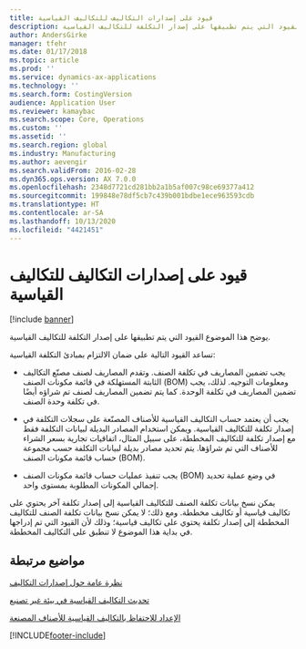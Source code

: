 ```yaml
---
title: قيود على إصدارات التكاليف للتكاليف القياسية
description: يوضح هذا الموضوع القيود التي يتم تطبيقها على إصدار التكلفة للتكاليف القياسية.
author: AndersGirke
manager: tfehr
ms.date: 01/17/2018
ms.topic: article
ms.prod: ''
ms.service: dynamics-ax-applications
ms.technology: ''
ms.search.form: CostingVersion
audience: Application User
ms.reviewer: kamaybac
ms.search.scope: Core, Operations
ms.custom: ''
ms.assetid: ''
ms.search.region: global
ms.industry: Manufacturing
ms.author: aevengir
ms.search.validFrom: 2016-02-28
ms.dyn365.ops.version: AX 7.0.0
ms.openlocfilehash: 2348d7721cd281bb2a1b5af007c98ce69377a412
ms.sourcegitcommit: 199848e78df5cb7c439b001bdbe1ece963593cdb
ms.translationtype: HT
ms.contentlocale: ar-SA
ms.lasthandoff: 10/13/2020
ms.locfileid: "4421451"
---
```

#  <a name="restrictions-on-costing-versions-for-standard-costs"></a>قيود على إصدارات التكاليف للتكاليف القياسية

[!include [banner](../includes/banner.md)]

يوضح هذا الموضوع القيود التي يتم تطبيقها على إصدار التكلفة للتكاليف القياسية. 

تساعد القيود التالية على ضمان الالتزام بمبادئ التكلفة القياسية:

-  يجب تضمين المصاريف في تكلفة الصنف. وتقدم المصاريف لصنف مصنّع التكاليف الثابتة المستهلكة في قائمة مكونات الصنف (BOM) ومعلومات التوجيه. لذلك، يجب تضمين المصاريف في تكلفة الوحدة. كما يتم تضمين المصاريف لصنف تم شراؤه أيضًا في تكلفة وحدة الصنف.

-  يجب أن يعتمد حساب التكاليف القياسية للأصناف المصنّعة على سجلات التكلفة في إصدار تكلفة للتكاليف القياسية. ويمكن استخدام المصادر البديلة لبيانات التكلفة فقط مع إصدار تكلفة للتكاليف المخططة، على سبيل المثال، اتفاقيات تجارية بسعر الشراء للأصناف التي تم شراؤها. يتم تحديد مصادر بديلة لبيانات التكلفة حسب مجموعة حساب قائمة مكونات الصنف (BOM).

-  يجب تنفيذ عمليات حساب قائمة مكونات الصنف (BOM) في وضع عملية تحديد إجمالي المكونات المطلوبة بمستوى واحد.

يمكن نسخ بيانات تكلفة الصنف للتكاليف القياسية إلى إصدار تكلفة آخر يحتوي على تكاليف قياسية أو تكاليف مخططة. ومع ذلك؛ لا يمكن نسخ بيانات تكلفة الصنف للتكاليف المخططة إلى إصدار تكلفة يحتوي على تكاليف قياسية؛ وذلك لأن القيود التي تم إدراجها في بداية هذا الموضوع لا تنطبق على التكاليف المخططة.

<a name="related-topics"></a>مواضيع مرتبطة
--------

[نظرة عامة حول إصدارات التكاليف](costing-versions.md)

[تحديث التكاليف القياسية في بيئة غير تصنيع](update-standard-costs-non-manufacturing-environment.md)

[الإعداد للاحتفاظ بالتكاليف القياسية للأصناف المصنعة](update-standard-costs-manufacturing-environment.md)



[!INCLUDE[footer-include](../../includes/footer-banner.md)]